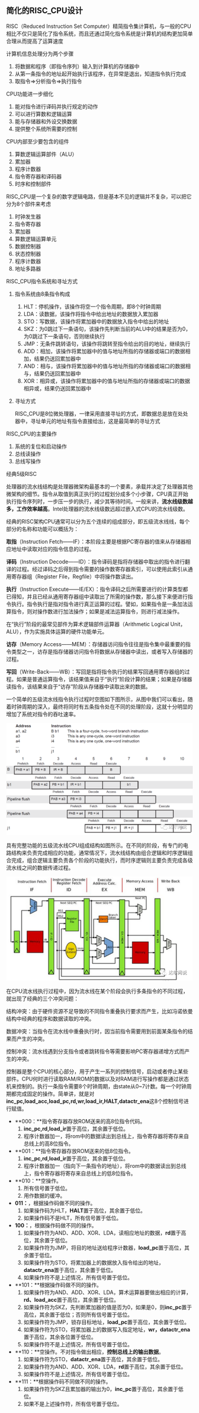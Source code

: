 ## 简化的RISC_CPU设计

RISC（Reduced Instruction Set Computer）精简指令集计算机，与一般的CPU相比不仅只是简化了指令系统，而且还通过简化指令系统是计算机的结构更加简单合理从而提高了运算速度

计算机信息处理分为两个步骤

1. 将数据和程序（即指令序列）输入到计算机的存储器中
2. 从第一条指令的地址起开始执行该程序，在异常是退出，知道指令执行完成
3. 取指令=>分析指令=>执行指令

CPU功能进一步细化

1. 能对指令进行译码并执行规定的动作
2. 可以进行算数和逻辑运算
3. 能与存储器和外设交换数据
4. 提供整个系统所需要的控制

CPU内部至少要包含的组件

1. 算数逻辑运算部件（ALU）
2. 累加器
3. 程序计数器
4. 指令寄存器和译码器
5. 时序和控制部件

RISC_CPU是一个复杂的数字逻辑电路，但是基本不见的逻辑并不复杂，可以把它分为8个部件来考虑

1. 时钟发生器
2. 指令寄存器
3. 累加器
4. 算数逻辑运算单元
5. 数据控制器
6. 状态控制器
7. 程序计数器
8. 地址多路器

RISC_CPU指令系统和寻址方式

1. 指令系统由8条指令构成

   1. HLT：停机操作，该操作将空一个指令周期，即8个时钟周期
   2. LDA：读数据，该操作将指令中给出地址的数据放入累加器
   3. STO：写数据，该操作将累加器中的数据放入指令中给出的地址
   4. SKZ：为0跳过下一条语句，该操作先判断当前的ALU中的结果是否为0，为0跳过下一条语句，否则继续执行
   5. JMP：无条件跳转语句，该操作将跳转至指令给出的目的地址，继续执行
   6. ADD：相加，该操作将累加器中的值与地址所指的存储器或端口的数据相加，结果仍送回累加器中
   7. AND：相与，该操作将累加器中的值与地址所指的存储器或端口的数据相与，结果仍送回累加器中
   8. XOR：相异或，该操作将累加器中的值与地址所指的存储器或端口的数据相异或，结果仍送回累加器中

2. 寻址方式

   RISC_CPU是8位微处理器，一律采用直接寻址的方式，即数据总是放在处处器中，寻址单元的地址有指令直接给出，这是最简单的寻址方式

RISC_CPU的主要操作

1. 系统的复位和启动操作
2. 总线读操作
3. 总线写操作

经典5级RISC

处理器的流水线结构是处理器微架构最基本的一个要素，承载并决定了处理器其他微架构的细节。指令从取值到真正执行的过程划分成多个小步骤，CPU真正开始执行指令序列时，一步压一步的执行，减少其等待时间。一般来讲，**流水线级数越多，工作效率越高**。Intel处理器的流水线级数远超过嵌入式CPU的流水线级数。

经典的RISC架构CPU通常可以分为五个连续的组成部分，即五级流水线线，每个部分的名称和功能可以概括为：

**取指**（Instruction Fetch——IF）：本阶段主要是根据PC寄存器的值来从存储器相应地址中读取对应的指令信息的过程。

**译码**（Instruction Decode——ID）：指令译码是指将存储器中取出的指令进行翻译的过程。经过译码之后得到指令需要的操作数寄存器索引，可以使用此索引从通用寄存器组（Register File，Regfile）中将操作数读出。

**执行**（Instruction Execute——IE/EX）：指令译码之后所需要进行的计算类型都已得知，并且已经从通用寄存器组中读取出了所需的操作数，那么接下来便进行指令执行。指令执行是指对指令进行真正运算的过程。譬如，如果指令是一条加法运算指令，则对操作数进行加法操作；如果是减法运算指令，则进行减法操作。

在“执行”阶段的最常见部件为算术逻辑部件运算器（Arithmetic Logical Unit，ALU），作为实施具体运算的硬件功能单元。

**访存**（Memory Access——MEM）：存储器访问指令往往是指令集中最重要的指令类型之一，访存是指存储器访问指令将数据从存储器中读出，或者写入存储器的过程。

**写回**（Write-Back——WB）：写回是指将指令执行的结果写回通用寄存器组的过程。如果是普通运算指令，该结果值来自于“执行”阶段计算的结果；如果是存储器读指令，该结果来自于“访存”阶段从存储器中读取出来的数据。

一个简单的五级流水线指令执行过程时空图如下图所示，从图中我们可以看出，随着时钟周期的深入，最终将同时有五条指令处在不同的处理阶段，这就十分明显的增加了系统对指令的吞吐速率。

![RISC指令执行时空图](简化的RISC_CPU设计.assets/RISC指令执行时空图.png)

具有完整功能的五级流水线CPU组成结构如图所示。在不同的阶段，有专门的电路结构来负责完成相应的功能，通常情况下，流水线结构由组合逻辑和时序逻辑组合完成，组合逻辑主要负责各个阶段的功能执行，而时序逻辑则主要负责完成各级流水线之间的数据传递过程。

![RISC指令传递过程](简化的RISC_CPU设计.assets/RISC指令传递过程.png)

在CPU流水线执行过程中，因为流水线在某个阶段会执行多条指令的不同过程，就出现了经典的三个冲突问题：

结构冲突：由于硬件资源不足导致的不同指令重叠执行要求而产生，比如冯诺依曼结构中经典的程序和数据读取的冲突。

数据冲突：当指令在流水线中重叠执行时，因当前指令需要用到前面某条指令的结果而产生的冲突。

控制冲突：流水线遇到分支指令或者跳转指令等需要影响PC寄存器递增方式而产生的冲突。



控制器是整个CPU的核心部分，用于产生一系列的控制信号，启动或者停止某些部件。CPU何时进行读取RAM/ROM的数据以及对RAM进行写操作都是通过状态机来控制的。执行一条指令需要8个时钟周期，由state从0~7计数。每一个时钟周期都完成固定的操作。简单讲，就是对**inc_pc,load_acc,load_pc,rd,wr,load_ir,HALT,datactr_ena**这8个控制信号进行赋值。

- **000：**指令寄存器存放ROM送来的高8位指令代码。
  1. **inc_pc,rd,load_ir**置于高位，其余置于低位。
  2. 程序计数器加一，将rom中的数据读出到总线上，指令寄存器将寄存来自总线上的高8位指令。
- **001：**指令寄存器存放ROM送来的低8位指令。
  1. **inc_pc,rd,load_ir**置于高位，其余置于低位。
  2. 程序计数器加一（指向下一条指令的地址），将rom中的数据读出到总线上，指令寄存器将寄存来自总线上的低8位指令。
- **010：**空操作。
  1. 所有信号置于低位。
  2. 用作数据的缓冲。
- **011：**，根据操作码做不同的操作。
  1. 如果操作码为HLT，**HALT**置于高位，其余置于低位。
  2. 如果操作码不是HLT，所有信号置于低位。
- **100：**，根据操作码做不同的操作。
  1. 如果操作符为AND、ADD、XOR、LDA，读相应地址的数据，**rd**置于高位，其余置于低位。
  2. 如果操作符为JMP，将目的地址送给程序计数器，**load_pc**置于高位，其余置于低位。
  3. 如果操作符为STO，将累加器上的数据放入指令给出的地址，**datactr_ena**置于高位，其余置于低位。
  4. 如果操作符不是上述情况，所有信号置于低位。
- **101：**根据操作码做不同的操作。
  1. 如果操作符为AND、ADD、XOR、LDA，算术运算器要做出相应的计算，**rd、load_acc**置于高位，其余置于低位。
  2. 如果操作符为SKZ，先判断累加器的值是否为0，如果是0，则**inc_pc**置于高位，其余置于低位；否则所有信号置于低位。
  3. 如果操作符为JMP，锁存目标地址，**load_pc**置于高位，其余置于低位。
  4. 如果操作符为STO，将累加器上的数据写入指定地址，**wr，datactr_ena**置于高位，其余各位置于低位。
  5. 如果操作符不是上述情况，所有信号置于低位。
- **110：**空操作。不对指令做出相应，**控制总线上的输出数据**。
  1. 如果操作符为STO，**datactr_ena**置于高位，其余置于低位。
  2. 如果操作符为AND、ADD、XOR、LDA，**rd**置于高位，其余置于低位。
  3. 如果操作符不是上述情况，所有信号置于低位。
- **111：**根据操作码不同做不同的操作。
  1. 如果操作符为SKZ且累加器的输出为0，**inc_pc**置于高位，其余置于低位。
  2. 如果不是上述操作符，所有信号置于低位。